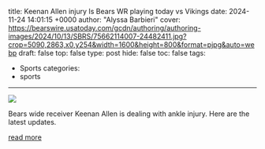 title: Keenan Allen injury Is Bears WR playing today vs Vikings
date: 2024-11-24 14:01:15 +0000
author: "Alyssa Barbieri"
cover: https://bearswire.usatoday.com/gcdn/authoring/authoring-images/2024/10/13/SBRS/75662114007-24482411.jpg?crop=5090,2863,x0,y254&width=1600&height=800&format=pjpg&auto=webp
draft: false
top: false
type: post
hide: false
toc: false
tags:
  - Sports
categories:
  - sports
---

![](https://bearswire.usatoday.com/gcdn/authoring/authoring-images/2024/10/13/SBRS/75662114007-24482411.jpg?crop=5090,2863,x0,y254&width=1600&height=800&format=pjpg&auto=webp)

Bears wide receiver Keenan Allen is dealing with ankle injury. Here are the latest updates.

[read more](https://bearswire.usatoday.com/story/sports/nfl/bears/2024/11/24/keenan-allen-injury-updates-bears-week-12/76524600007/)

